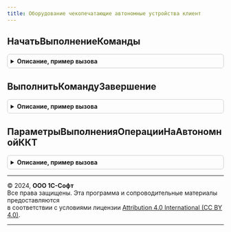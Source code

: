 ```yaml
---
title: Оборудование чекопечатающие автономные устройства клиент
---
```



## НачатьВыполнениеКоманды
<details style="margin: 1em 0; padding: 0.5em; border: 1px solid #ccc; border-radius: 6px;">

<summary style="font-weight: bold; cursor: pointer;">Описание, пример вызова</summary>

```bsl

// Начать выполнение команды
//
// Параметры:
//  ОповещениеПриЗавершении - ОписаниеОповещения - событие описания оповещения.
//  ИдентификаторКлиента - УникальныйИдентификатор - уникальный идентификатор клиента.
//  ПараметрыОперации - Структура
//  ПараметрыВыполнениеКоманды - см. ПараметрыВыполненияОперацииНаАвтономнойККТ
//  ДополнительныеПараметры - Структура
//
Процедура НачатьВыполнениеКоманды(ОповещениеПриЗавершении, ИдентификаторКлиента, ПараметрыОперации, ПараметрыВыполнениеКоманды, ДополнительныеПараметры = Неопределено) Экспорт
```

Пример вызова
```bsl
ОборудованиеЧекопечатающиеАвтономныеУстройстваКлиент.НачатьВыполнениеКоманды(ОповещениеПриЗавершении, ИдентификаторКлиента, ПараметрыОперации, ПараметрыВыполнениеКоманды, ДополнительныеПараметры);
```
</details>

## ВыполнитьКомандуЗавершение
<details style="margin: 1em 0; padding: 0.5em; border: 1px solid #ccc; border-radius: 6px;">

<summary style="font-weight: bold; cursor: pointer;">Описание, пример вызова</summary>

```bsl

// Завершает выполнение команды
//
// Параметры:
//  Результат - КодВозвратаДиалога
//  ДополнительныеПараметры - Структура
Процедура ВыполнитьКомандуЗавершение(Результат, ДополнительныеПараметры) Экспорт
```

Пример вызова
```bsl
ОборудованиеЧекопечатающиеАвтономныеУстройстваКлиент.ВыполнитьКомандуЗавершение(Результат, ДополнительныеПараметры) 
```
</details>

## ПараметрыВыполненияОперацииНаАвтономнойККТ
<details style="margin: 1em 0; padding: 0.5em; border: 1px solid #ccc; border-radius: 6px;">

<summary style="font-weight: bold; cursor: pointer;">Описание, пример вызова</summary>

```bsl

// Возвращает структуру для параметров операции
//
// Возвращаемое значение:
//  Структура:
//   * ПараметрыОперации - Структура
//   * Команда - Строка
//   * ОповещениеПриЗавершении - ОписаниеОповещения
//   * ИспользуетсяОчередьПробития - Булево
//
Функция ПараметрыВыполненияОперацииНаАвтономнойККТ() Экспорт
```

Пример вызова
```bsl
Результат = ОборудованиеЧекопечатающиеАвтономныеУстройстваКлиент.ПараметрыВыполненияОперацииНаАвтономнойККТ() 
```
</details>

---

© 2024, **ООО 1С-Софт**  
Все права защищены. Эта программа и сопроводительные материалы предоставляются  
в соответствии с условиями лицензии [Attribution 4.0 International (CC BY 4.0)](https://creativecommons.org/licenses/by/4.0/legalcode).

---
